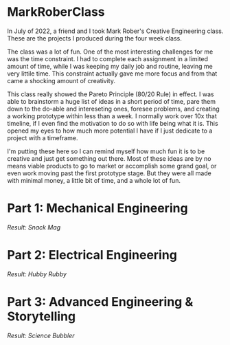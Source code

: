 # MarkRoberClass
In July of 2022, a friend and I took Mark Rober's Creative Engineering class. These are the projects I produced during the four week class.

The class was a lot of fun. One of the most interesting challenges for me was the time constraint. I had to complete each assignment in a limited amount of time, while I was keeping my daily job and routine, leaving me very littile time. This constraint actually gave me more focus and from that came a shocking amount of creativity.

This class really showed the Pareto Principle (80/20 Rule) in effect. I was able to brainstorm a huge list of ideas in a short period of time, pare them down to the do-able and intereseting ones, foresee problems, and creating a working prototype within less than a week. I normally work over 10x that timeline, if I even find the motivation to do so with life being what it is. This opened my eyes to how much more potential I have if I just dedicate to a project with a timeframe.

I'm putting these here so I can remind myself how much fun it is to be creative and just get something out there. Most of these ideas are by no means viable products to go to market or accomplish some grand goal, or even work moving past the first prototype stage. But they were all made with minimal money, a little bit of time, and a whole lot of fun.

# Part 1: Mechanical Engineering

*Result: Snack Mag*

# Part 2: Electrical Engineering 

*Result: Hubby Rubby*

# Part 3: Advanced Engineering & Storytelling

*Result: Science Bubbler*
